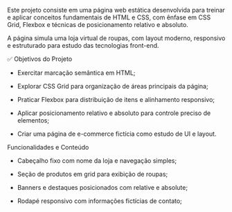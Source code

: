Este projeto consiste em uma página web estática desenvolvida para treinar e aplicar conceitos fundamentais de HTML e CSS, com ênfase em CSS Grid, Flexbox e técnicas de posicionamento relativo e absoluto.

A página simula uma loja virtual de roupas, com layout moderno, responsivo e estruturado para estudo das tecnologias front-end.

✅ Objetivos do Projeto

- Exercitar marcação semântica em HTML;

- Explorar CSS Grid para organização de áreas principais da página;

- Praticar Flexbox para distribuição de itens e alinhamento responsivo;

- Aplicar posicionamento relativo e absoluto para controle preciso de elementos;

- Criar uma página de e-commerce fictícia como estudo de UI e layout.

Funcionalidades e Conteúdo

- Cabeçalho fixo com nome da loja e navegação simples;

- Seção de produtos em grid para exibição de roupas;

- Banners e destaques posicionados com relative e absolute;

- Rodapé responsivo com informações fictícias de contato;
